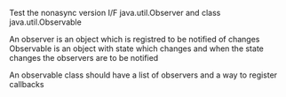 Test the nonasync version I/F java.util.Observer and class java.util.Observable

An observer is an object which is registred to be notified of changes 
Observable is an object with state which changes and when the state changes the observers are to be notified

An observable class should have a list of observers and a way to register callbacks 

